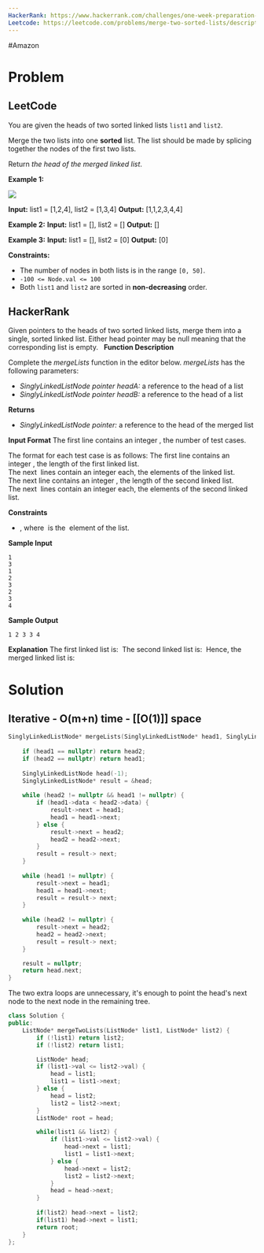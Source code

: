 ```yaml
---
HackerRank: https://www.hackerrank.com/challenges/one-week-preparation-kit-merge-two-sorted-linked-lists/problem
Leetcode: https://leetcode.com/problems/merge-two-sorted-lists/description/
---
```

#Amazon 
# Problem

## LeetCode

You are given the heads of two sorted linked lists `list1` and `list2`.

Merge the two lists into one **sorted** list. The list should be made by splicing together the nodes of the first two lists.

Return _the head of the merged linked list_.

**Example 1:**

![](https://assets.leetcode.com/uploads/2020/10/03/merge_ex1.jpg)

**Input:** list1 = [1,2,4], list2 = [1,3,4]
**Output:** [1,1,2,3,4,4]

**Example 2:**
**Input:** list1 = [], list2 = []
**Output:** []

**Example 3:**
**Input:** list1 = [], list2 = [0]
**Output:** [0]

**Constraints:**
- The number of nodes in both lists is in the range `[0, 50]`.
- `-100 <= Node.val <= 100`
- Both `list1` and `list2` are sorted in **non-decreasing** order.
## HackerRank

Given pointers to the heads of two sorted linked lists, merge them into a single, sorted linked list. Either head pointer may be null meaning that the corresponding list is empty.
 
**Function Description**

Complete the _mergeLists_ function in the editor below.
_mergeLists_ has the following parameters:
- _SinglyLinkedListNode pointer headA:_ a reference to the head of a list
- _SinglyLinkedListNode pointer headB:_ a reference to the head of a list

**Returns**
- _SinglyLinkedListNode pointer:_ a reference to the head of the merged list

**Input Format**
The first line contains an integer , the number of test cases.

The format for each test case is as follows:
The first line contains an integer , the length of the first linked list.  
The next  lines contain an integer each, the elements of the linked list.  
The next line contains an integer , the length of the second linked list.  
The next  lines contain an integer each, the elements of the second linked list.

**Constraints**
- , where  is the  element of the list.

**Sample Input**

```
1
3
1
2
3
2
3
4
```

**Sample Output**

```
1 2 3 3 4 
```

**Explanation**
The first linked list is: 
The second linked list is: 
Hence, the merged linked list is:
# Solution
## Iterative - O(m+n) time - [[O(1)]] space

```cpp
SinglyLinkedListNode* mergeLists(SinglyLinkedListNode* head1, SinglyLinkedListNode* head2) {
	
	if (head1 == nullptr) return head2;
	if (head2 == nullptr) return head1;
	
	SinglyLinkedListNode head(-1);
	SinglyLinkedListNode* result = &head;
	
	while (head2 != nullptr && head1 != nullptr) {
		if (head1->data < head2->data) {
			result->next = head1;
			head1 = head1->next;
		} else {
			result->next = head2;
			head2 = head2->next;
		}
		result = result-> next;
	}
	
	while (head1 != nullptr) {
		result->next = head1;
		head1 = head1->next;
		result = result-> next;
	}
	
	while (head2 != nullptr) {
		result->next = head2;
		head2 = head2->next;
		result = result-> next;
	}

	result = nullptr;
	return head.next;
}
```

The two extra loops are unnecessary, it's enough to point the head's next node to the next node in the remaining tree.

```cpp
class Solution {
public:
    ListNode* mergeTwoLists(ListNode* list1, ListNode* list2) {
        if (!list1) return list2;
        if (!list2) return list1;

        ListNode* head;
        if (list1->val <= list2->val) {
            head = list1;
            list1 = list1->next;
        } else {
            head = list2;
            list2 = list2->next;
        }
        ListNode* root = head;

        while(list1 && list2) {
            if (list1->val <= list2->val) {
                head->next = list1;
                list1 = list1->next;
            } else {
                head->next = list2;
                list2 = list2->next;
            }
            head = head->next;
        }
        
        if(list2) head->next = list2;
        if(list1) head->next = list1;
        return root;
    }
};
```
